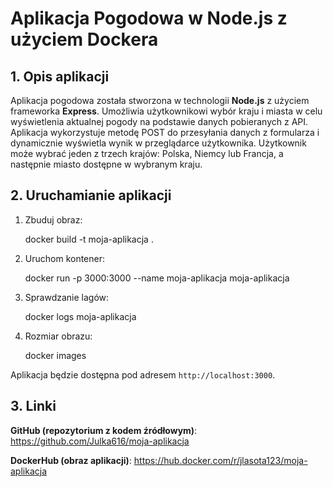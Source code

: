 
# Aplikacja Pogodowa w Node.js z użyciem Dockera

## 1. Opis aplikacji

Aplikacja pogodowa została stworzona w technologii **Node.js** z użyciem frameworka **Express**. Umożliwia użytkownikowi wybór kraju i miasta w celu wyświetlenia aktualnej pogody na podstawie danych pobieranych z API.
Aplikacja wykorzystuje metodę POST do przesyłania danych z formularza i dynamicznie wyświetla wynik w przeglądarce użytkownika.
Użytkownik może wybrać jeden z trzech krajów: Polska, Niemcy lub Francja, a następnie miasto dostępne w wybranym kraju.


## 2. Uruchamianie aplikacji

1. Zbuduj obraz:

   docker build -t moja-aplikacja .
   
2. Uruchom kontener:
   
   docker run -p 3000:3000 --name moja-aplikacja moja-aplikacja

3. Sprawdzanie lagów:
  
   docker logs moja-aplikacja

4. Rozmiar obrazu: 

   docker images

 Aplikacja będzie dostępna pod adresem `http://localhost:3000`.

## 3. Linki

**GitHub (repozytorium z kodem źródłowym)**: https://github.com/Julka616/moja-aplikacja

**DockerHub (obraz aplikacji)**: https://hub.docker.com/r/jlasota123/moja-aplikacja

